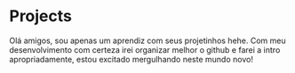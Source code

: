 # Projects

Olá amigos, sou apenas um aprendiz com seus projetinhos hehe. Com meu desenvolvimento com certeza irei organizar melhor o github e farei a intro apropriadamente, estou excitado mergulhando neste mundo novo!
